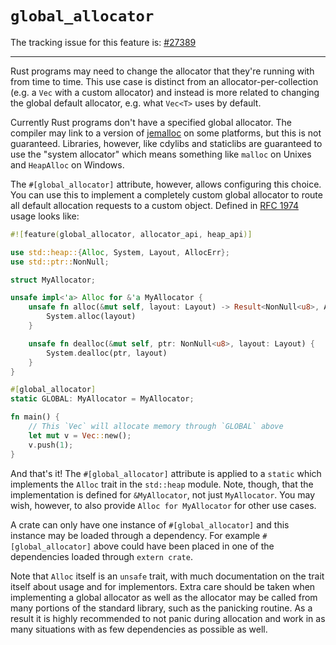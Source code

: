# `global_allocator`

The tracking issue for this feature is: [#27389]

[#27389]: https://github.com/rust-lang/rust/issues/27389

------------------------

Rust programs may need to change the allocator that they're running with from
time to time. This use case is distinct from an allocator-per-collection (e.g. a
`Vec` with a custom allocator) and instead is more related to changing the
global default allocator, e.g. what `Vec<T>` uses by default.

Currently Rust programs don't have a specified global allocator. The compiler
may link to a version of [jemalloc] on some platforms, but this is not
guaranteed. Libraries, however, like cdylibs and staticlibs are guaranteed
to use the "system allocator" which means something like `malloc` on Unixes and
`HeapAlloc` on Windows.

[jemalloc]: https://github.com/jemalloc/jemalloc

The `#[global_allocator]` attribute, however, allows configuring this choice.
You can use this to implement a completely custom global allocator to route all
default allocation requests to a custom object. Defined in [RFC 1974] usage
looks like:

[RFC 1974]: https://github.com/rust-lang/rfcs/pull/1974

```rust
#![feature(global_allocator, allocator_api, heap_api)]

use std::heap::{Alloc, System, Layout, AllocErr};
use std::ptr::NonNull;

struct MyAllocator;

unsafe impl<'a> Alloc for &'a MyAllocator {
    unsafe fn alloc(&mut self, layout: Layout) -> Result<NonNull<u8>, AllocErr> {
        System.alloc(layout)
    }

    unsafe fn dealloc(&mut self, ptr: NonNull<u8>, layout: Layout) {
        System.dealloc(ptr, layout)
    }
}

#[global_allocator]
static GLOBAL: MyAllocator = MyAllocator;

fn main() {
    // This `Vec` will allocate memory through `GLOBAL` above
    let mut v = Vec::new();
    v.push(1);
}
```

And that's it! The `#[global_allocator]` attribute is applied to a `static`
which implements the `Alloc` trait in the `std::heap` module. Note, though,
that the implementation is defined for `&MyAllocator`, not just `MyAllocator`.
You may wish, however, to also provide `Alloc for MyAllocator` for other use
cases.

A crate can only have one instance of `#[global_allocator]` and this instance
may be loaded through a dependency. For example `#[global_allocator]` above
could have been placed in one of the dependencies loaded through `extern crate`.

Note that `Alloc` itself is an `unsafe` trait, with much documentation on the
trait itself about usage and for implementors. Extra care should be taken when
implementing a global allocator as well as the allocator may be called from many
portions of the standard library, such as the panicking routine. As a result it
is highly recommended to not panic during allocation and work in as many
situations with as few dependencies as possible as well.
